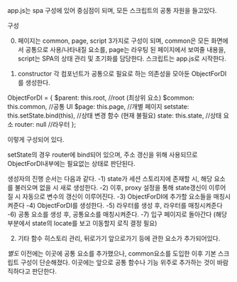 app.js는 spa 구성에 있어 중심점이 되며, 모든 스크립트의 공통 자원을 들고있다.

구성

0. 페이지는
common, page, script 3가지로 구성이 되며,
common은 모든 화면에서 공통으로 사용/나타내질 요소를,
page는 라우팅 된 페이지에서 보여줄 내용을,
script는 SPA의 상태 관리 및 초기화를 담당한다.
스크립트는 app.js로 시작한다.

1. constructor
각 컴포넌트가 공통으로 필요로 하는 의존성을 모아둔
ObjectForDI를 생성한다.

ObjectForDI = {
	$parent: this.root,			//root (최상위 요소)
	$common: this.common,		//공통 UI
	$page: this.page,			//개별 페이지
	setstate: this.setState.bind(this),	//상태 변경 함수 (현재 불필요)
	state: this.state,			//상태 요소
	router: null				//라우터
};

이렇게 구성되어 있다.

setState의 경우 router에 bind되어 있으며, 주소 갱신을 위해 사용되므로 ObjectForDI내부에는 필요없는 상태로 판단된다.

생성자의 진행 순서는 다음과 같다.
-1)
state가 세션 스토리지에 존재할 시, 해당 요소를 불러오며 없을 시 새로 생성한다.
-2)
이후, proxy 설정을 통해 state갱신이 이루어 질 시 자동으로 변수의 갱신이 이루어진다.
-3)
ObjectForDI에 추가할 요소들을 매칭시켜준다
-4)
ObjectForDI를 생성한다.
-5)
라우터를 생성 후, 라우터를 매칭시켜준다
-6)
공통 요소를 생성 후, 공통요소를 매칭시켜준다.
-7)
입구 페이지로 돌아간다 (해당 부분에서 state의 locate를 보고 이동할지 로직 결정 필요)

2. 기타 함수
히스토리 관리, 뒤로가기 앞으로가기 등에 관한 요소가 추가되어있다.



*별도*
이전에는 이곳에 공통 요소를 추가했으나, common요소를 도입한 이후 기본 스크립트 구성이 단순해졌다. 이곳에는 앞으로 공통 함수나 기능 위주로 추가하는 것이 바람직하다고 판단한다.
